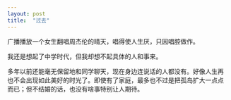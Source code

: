 ```yaml
---
layout: post
title:  "过去"
---
```


广播播放一个女生翻唱周杰伦的晴天，唱得使人生厌，只因唱腔做作。

我还是想起了中学时代，但我却想不起具体的人和事来。

多年以前还能毫无保留地和同学聊天，现在身边连说话的人都没有。好像人生再
也不会出现如此美好的时光了。即使有了家庭，最多也不过是把孤岛扩大一点点
而已；但不结婚的话，也没有啥事特别让人期待。
